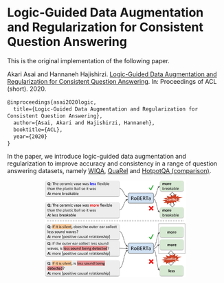 # Logic-Guided Data Augmentation and Regularization for Consistent Question Answering

This is the original implementation of the following paper.

Akari Asai and Hannaneh Hajishirzi. [Logic-Guided Data Augmentation and Regularization for Consistent Question Answering](https://arxiv.org/abs/2004.10157). In: Proceedings of ACL (short). 2020.

```
@inproceedings{asai2020logic,
  title={Logic-Guided Data Augmentation and Regularization for Consistent Question Answering},
  author={Asai, Akari and Hajishirzi, Hannaneh},
  booktitle={ACL},
  year={2020}
}
```
In the paper, we introduce logic-guided data augmentation and regularization to improve accuracy and consistency in a range of question answering datasets, namely [WIQA](https://allenai.org/data/wiqa), [QuaRel](https://allenai.org/data/quarel) and [HotpotQA (comparison)](https://hotpotqa.github.io/). 

<p align="center"><img width="65%" src="img/qa_inconsistency.jpg" /></p>

